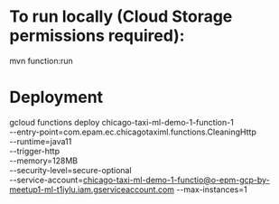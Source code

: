 # To run locally (Cloud Storage permissions required):
mvn function:run

# Deployment
gcloud functions deploy chicago-taxi-ml-demo-1-function-1 \
    --entry-point=com.epam.ec.chicagotaximl.functions.CleaningHttp \
    --runtime=java11 \
    --trigger-http \
    --memory=128MB \
    --security-level=secure-optional \
    --service-account=chicago-taxi-ml-demo-1-functio@o-epm-gcp-by-meetup1-ml-t1iylu.iam.gserviceaccount.com
    --max-instances=1
